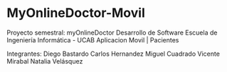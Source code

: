 # MyOnlineDoctor-Movil
Proyecto semestral: myOnlineDoctor Desarrollo de Software Escuela de Ingeniería Informática - UCAB
Aplicacion Movil | Pacientes

Integrantes:
Diego Bastardo
Carlos Hernandez
Miguel Cuadrado
Vicente Mirabal
Natalia Velásquez